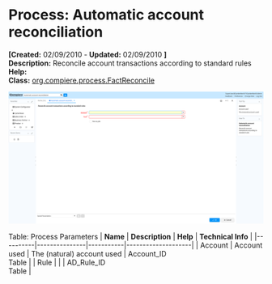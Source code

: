 # Process: Automatic account reconciliation 

**[Created:** 02/09/2010 - **Updated:** 02/09/2010 **]**  
**Description:** Reconcile account transactions according to standard rules  
**Help:**   
**Class:** [org.compiere.process.FactReconcile](https://jenkins.idempiere.org/job/iDempiere12Daily/ws/org.idempiere.javadoc/API/org/compiere/process/FactReconcile.html)

![](/img/docs/manual/Automaticaccountreconciliation-Process_iDempiere_v12.0.0.png)

Table: Process Parameters
| **Name** | **Description** | **Help** | **Technical Info** |
|----------|---------------|-----------|--------------------|
| Account | Account used | The (natural) account used | Account_ID<br/>Table | 
| Rule |  |  | AD_Rule_ID<br/>Table | 


